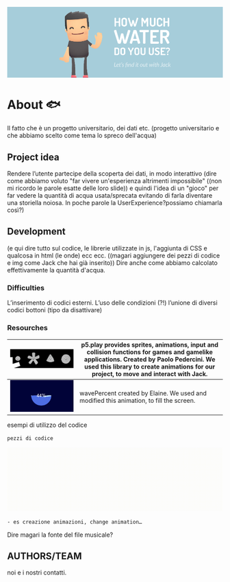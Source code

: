 ![GitHub Logo](/README/header.png)

# About :fish:

Il fatto che è un progetto universitario, dei dati etc.
(progetto universitario e che abbiamo scelto come tema lo spreco dell'acqua)

## Project idea

Rendere l’utente partecipe della scoperta dei dati, in modo interattivo
(dire come abbiamo voluto "far vivere un'esperienza altrimenti impossibile" ((non mi ricordo le parole esatte delle loro slide)) e quindi l'idea di un "gioco" per far vedere la quantità di acqua usata/sprecata evitando di farla diventare una storiella noiosa. In poche parole la UserExperience?possiamo chiamarla così?)

## Development

(e qui dire tutto sul codice, le librerie utilizzate in js, l'aggiunta di CSS e qualcosa in html (le onde) ecc ecc. ((magari aggiungere dei pezzi di codice e img come Jack che hai già inserito)) Dire anche come abbiamo calcolato effettivamente la quantità d'acqua.

### Difficulties
L’inserimento di codici esterni.
L’uso delle condizioni (?!)
l’unione di diversi codici
bottoni (tipo da disattivare)

### Resourches
![GitHub Logo](/README/p5.play3.png) | p5.play provides sprites, animations, input and collision functions for games and gamelike applications. Created by Paolo Pedercini. We used this library to create animations for our project, to move and interact with Jack.
------------ | -------------
![GitHub Logo](/README/Circular-Water-Fill-Loading-Animation.gif) | wavePercent created by Elaine. We used and modified this animation, to fill the screen.

esempi di utilizzo del codice

```
pezzi di codice
```
![GitHub Logo](/README/Jack_walk.gif)
```
- es creazione animazioni, change animation…
```

Dire magari la fonte del file musicale?

## AUTHORS/TEAM
noi e i nostri contatti.
